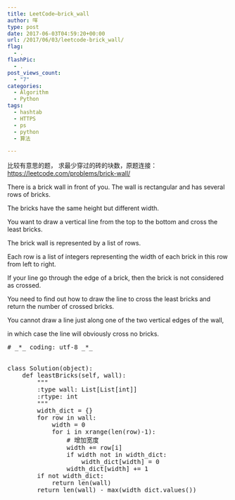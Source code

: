 ```yaml
---
title: LeetCode–brick_wall
author: 咩
type: post
date: 2017-06-03T04:59:20+00:00
url: /2017/06/03/leetcode-brick_wall/
flag:
  - .
flashPic:
  - .
post_views_count:
  - "7"
categories:
  - Algorithm
  - Python
tags:
  - hashtab
  - HTTPS
  - ps
  - python
  - 算法

---
```

比较有意思的题， 求最少穿过的砖的块数，原题连接：<https://leetcode.com/problems/brick-wall/>

There is a brick wall in front of you. The wall is rectangular and has several rows of bricks.
  
The bricks have the same height but different width.
  
You want to draw a vertical line from the top to the bottom and cross the least bricks.

The brick wall is represented by a list of rows.
  
Each row is a list of integers representing the width of each brick in this row from left to right.

If your line go through the edge of a brick, then the brick is not considered as crossed.
  
You need to find out how to draw the line to cross the least bricks and return the number of crossed bricks.

You cannot draw a line just along one of the two vertical edges of the wall,
  
in which case the line will obviously cross no bricks.

<pre class="lang:python decode:1 " ># _*_ coding: utf-8 _*_


class Solution(object):
    def leastBricks(self, wall):
        """
        :type wall: List[List[int]]
        :rtype: int
        """
        width_dict = {}
        for row in wall:
            width = 0
            for i in xrange(len(row)-1):
                # 增加宽度
                width += row[i]
                if width not in width_dict:
                    width_dict[width] = 0
                width_dict[width] += 1
        if not width_dict:
            return len(wall)
        return len(wall) - max(width_dict.values())
</pre>